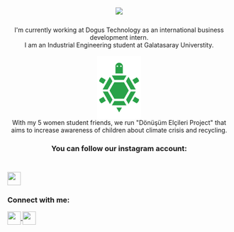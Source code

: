 <h1 align="center">
  <a href="https://git.io/typing-svg">
    <img src="https://readme-typing-svg.herokuapp.com/?lines=Hello!;I+am+Aylin&center=true&size=25">
  </a>
</h1>
<p align="center"> I'm currently working at Dogus Technology as an international business development intern. <br> I am an Industrial Engineering student at Galatasaray Universtity. <br>
  <br>
  <a href="https://www.linkedin.com/company/d%C3%B6n%C3%BC%C5%9F%C3%BCm-el%C3%A7ileri/">
    <img align="center" src="https://github.com/aylinsglam/aylinsglam/blob/main/l2.png" width="100" />
  </a>
  <br>With my 5 women student friends, we run "Dönüşüm Elçileri Project" that aims to increase awareness of children about climate crisis and recycling.  <h3 align="center">You can follow our instagram account:<h3> <a href="https://www.instagram.com/donusum.elcileri/" target="blank"> <br>
    <img align="center" src="https://raw.githubusercontent.com/rahuldkjain/github-profile-readme-generator/master/src/images/icons/Social/instagram.svg" height="30" width="30" />
  </a>
  <br>
</p>
<p align="center">
<h3 align="left">Connect with me:</h3>
<p align="left">
  <a href="https://www.linkedin.com/in/aylin-sa%C4%9Flam/" target="blank">
    <img align="center" src="https://raw.githubusercontent.com/rahuldkjain/github-profile-readme-generator/master/src/images/icons/Social/linked-in-alt.svg" height="30" width="30" />
  </a>
  <a href="https://medium.com/@aylinsaglam" target="blank">
    <img align="center" src="https://raw.githubusercontent.com/rahuldkjain/github-profile-readme-generator/master/src/images/icons/Social/medium.svg" height="30" width="30" />
  </a>
</p>
